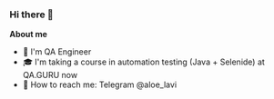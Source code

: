 ### Hi there 👋

**About me**

- 🐞 I'm QA Engineer
- 🎓 I'm taking a course in automation testing (Java + Selenide) at QA.GURU now
- 💬 How to reach me: Telegram @aloe_lavi

<!--

**UI + API autotests for MoySklad**
------------------------
<a href="https://github.com/AloeLavi/hw_27_diplom"><img src="media/GitHub.svg" width="25"/> Github</a>

<a href="https://jenkins.autotests.cloud/job/15-aloe_lavi-hw_27_diplom/"> <img src="media/Jenkins.svg" width="20"/> Jenkins</a>

<a href="https://allure.autotests.cloud/project/1122/dashboards/1985"><img src="media/Allure-logo.svg" width="20"/> Allure TestOps Dashboard</a>



**Mobile autotests for Wikipedia**
------------------------
<a href="https://github.com/AloeLavi/hw_27_diplom_mobile"><img src="media/GitHub.svg" width="25"/> Github</a>

<a href="https://jenkins.autotests.cloud/job/15-aloe_lavi-hw_27_diplom_mobile/"><img src="media/Jenkins.svg" width="20"/> Jenkins</a>

<a href="https://allure.autotests.cloud/project/1122/dashboards/2022"><img src="media/Allure-logo.svg" width="20"/> Allure TestOps Dashboard</a>


**AloeLavi/AloeLavi** is a ✨ _special_ ✨ repository because its `README.md` (this file) appears on your GitHub profile.

Here are some ideas to get you started:

- 🔭 I’m currently working on ...
- 🌱 I’m currently learning ...
- 👯 I’m looking to collaborate on ...
- 🤔 I’m looking for help with ...
- 💬 Ask me about ...
- 📫 How to reach me: ...
- 😄 Pronouns: ...
- ⚡ Fun fact: ...
-->

